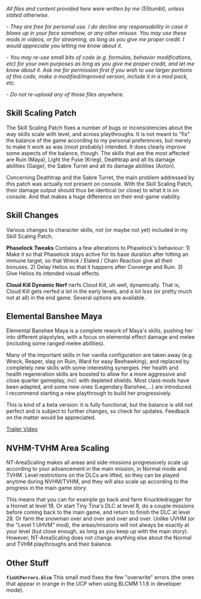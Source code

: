 
*All files and content provided here were written by me (55tumbl), unless stated otherwise.*

*- They are free for personal use. I do decline any responsability in case it blows up in your face somehow, or any other misuse.
You may use these mods in videos, or for streaming, as long as you give me proper credit. I would appreciate you letting me know about it.*

*- You may re-use small bits of code (e.g. formulas, behavior modifications, etc) for your own purposes as long as you give me proper credit, and let me know about it.
Ask me for permission first if you wish to use larger portions of this code, make a modified/improved version, include it in a mod pack, etc.*

*- Do not re-upload any of those files anywhere.*

## Skill Scaling Patch

The Skill Scaling Patch fixes a number of bugs or inconsistencies about the way skills scale with level, and across playthroughs. It is not meant to "fix" the balance of the game according to my personal preferences, but merely to make it work as was (most probably) intended. It does clearly improve some aspects of the balance, though. The skills that are the most affected are Ruin (Maya), Light the Fuse (Krieg), Deathtrap and all its damage abilities (Gaige), the Sabre Turret and all its damage abilities (Axton).

Concerning Deathtrap and the Sabre Turret, the main problem addressed by this patch was actually not present on console. With the Skill Scaling Patch, their damage output should thus be identical (or close) to what it is on console. And that makes a huge difference on their end-game viability.

## Skill Changes

Various changes to character skills, not (or maybe not yet) included in my Skill Scaling Patch.

**Phaselock Tweaks** Contains a few alterations to Phaselock's behaviour: 1) Make it so that Phaselock stays active for its base duration after hitting an immune target, so that Wreck / Elated / Chain Reaction give all their bonuses. 2) Delay Helios so that it happens after Converge and Ruin. 3) Give Helios its intended visual effects.

**Cloud Kill Dynamic Nerf** nerfs Cloud Kill, uh well, dynamically. That is, Cloud Kill gets nerfed *a lot* in the early levels, and *a lot less* (or pretty much not at all) in the end game. Several options are available.

## Elemental Banshee Maya

Elemental Banshee Maya is a complete rework of Maya's skills, pushing her into different playstyles, with a focus on elemental effect damage and melee (including some ranged melee abilities).

Many of the important skills in her vanilla configuration are taken away (e.g. Wreck, Reaper, slag on Ruin, Ward for easy Beehawking), and replaced by completely new skills with some interesting synergies.
Her health and health regeneration skills are boosted to allow for a more aggressive and close quarter gameplay, incl. with depleted shields.
Most class mods have been adapted, and some new ones (Legendary Banshee,...) are introduced. I recommend starting a new playthrough to build her progressively.

This is kind of a beta version: it is fully functional, but the balance is still not perfect and is subject to further changes, so check for updates.
Feedback on the matter would be appreciated. 

[Trailer Video](https://www.youtube.com/watch?v=x4PDKIh6TII)

## NVHM-TVHM Area Scaling

NT-AreaScaling makes all areas and side-missions progressively scale up according to your advancement in the main mission, in Normal mode and TVHM. Level restrictions on the DLCs are lifted, so they can be played anytime during NVHM/TVHM, and they will also scale up according to the progress in the main game story.

This means that you can for example go back and farm Knuckledragger for a Hornet at level 18. Or start Tiny Tina's DLC at level 8, do a couple missions before coming back to the main game, and return to finish the DLC at level 28. Or farm the snowman over and over and over and over. Unlike UVHM (or the "Level 1 UHVM" mod), the areas/missions will not always be exactly at your level (but close enough, as long as you keep up with the main story). However, NT-AreaScaling does not change anything else about the Normal and TVHM playthroughs and their balance.


## Other Stuff

**`fixUCPerrors.blcm`** This small mod fixes the few "overwrite" errors (the ones that appear in orange in the UCP when using BLCMM 1.1.6 in developer mode). 
